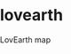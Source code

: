 # lovearth
LovEarth map
<!DOCTYPE html>
<html lang="en">
  <head>
    <meta charset="utf-8" />
    <title>Points on a map</title>
    <meta name="viewport" content="width=device-width, initial-scale=1" />
    <script src="https://api.tiles.mapbox.com/mapbox-gl-js/v2.6.1/mapbox-gl.js"></script>
    <link
      href="https://api.tiles.mapbox.com/mapbox-gl-js/v2.6.1/mapbox-gl.css"
      rel="stylesheet"
    />
    <style>
      body {
        margin: 0;
        padding: 0;
      }
      #map {
        position: absolute;
        top: 0;
        bottom: 0;
        width: 100%;
      }
      .container-lg {
        margin-left: none !important;
      }
    </style>
  </head>
  <body>
    <div id="map"></div>
    <script>
      // The value for 'accessToken' begins with 'pk...'
      mapboxgl.accessToken =
        "pk.eyJ1IjoibG92ZWFydGgiLCJhIjoiY2t3MnExN2c4MGZpajJubmhnY3JsZjB1MyJ9.98jdEHBhonsPh2IH-ehyMw";
      const map = new mapboxgl.Map({
        container: "map",
        // Replace YOUR_STYLE_URL with your style URL.
        style: "mapbox://styles/lovearth/ckwlpdozh43i215n0qogrjqpt",
        center: [135.015013, -30.048477],
        zoom: 2.5,
      });

      // Code from the next step will go here.
      /* 
Add an event listener that runs
  when a user clicks on the map element.
*/
      map.on("click", (event) => {
        // If the user clicked on one of your markers, get its information.
        const features = map.queryRenderedFeatures(event.point, {
          layers: ["le-stockists-minimised", "le-dropoff-points"], // replace with your layer name
        });
        if (!features.length) {
          return;
        }
        const feature = features[0];

        // Code from the next step will go here.
        /* 
    Create a popup, specify its options 
    and properties, and add it to the map.
  */
        const popup = new mapboxgl.Popup({ offset: [0, -15] })
          .setLngLat(feature.geometry.coordinates)
          .setHTML(
            `<h3>${feature.properties.name}</h3>
            <p>${feature.properties.street}</br>${feature.properties.suburb} ${feature.properties.state} ${feature.properties.postcode}</br><a href="${feature.properties.website}">${feature.properties.website}</a></br> email: ${feature.properties.email}</a></br>phone: ${feature.properties.phone}</p>`
          )
          .addTo(map);
      });
    </script>
  </body>
</html>
